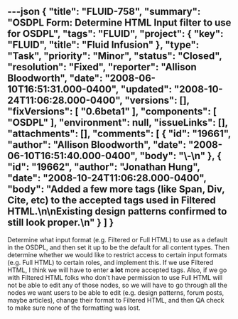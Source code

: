 ---json
{
  "title": "FLUID-758",
  "summary": "OSDPL Form: Determine HTML Input filter to use for OSDPL",
  "tags": "FLUID",
  "project": {
    "key": "FLUID",
    "title": "Fluid Infusion"
  },
  "type": "Task",
  "priority": "Minor",
  "status": "Closed",
  "resolution": "Fixed",
  "reporter": "Allison Bloodworth",
  "date": "2008-06-10T16:51:31.000-0400",
  "updated": "2008-10-24T11:06:28.000-0400",
  "versions": [],
  "fixVersions": [
    "0.6beta1"
  ],
  "components": [
    "OSDPL"
  ],
  "environment": null,
  "issueLinks": [],
  "attachments": [],
  "comments": [
    {
      "id": "19661",
      "author": "Allison Bloodworth",
      "date": "2008-06-10T16:51:40.000-0400",
      "body": "\\-\n"
    },
    {
      "id": "19662",
      "author": "Jonathan Hung",
      "date": "2008-10-24T11:06:28.000-0400",
      "body": "Added a few more tags (like Span, Div, Cite, etc) to the accepted tags used in Filtered HTML.\n\nExisting design patterns confirmed to still look proper.\n"
    }
  ]
}
---
Determine what input format (e.g. Filtered or Full HTML) to use as a default in the OSDPL, and then set it up to be the default for all content types. Then determine whether we would like to restrict access to certain input formats (e.g. Full HTML) to certain roles, and implement this. If we use Filtered HTML, I think we will have to enter **a lot** more accepted tags. Also, if we go with Filtered HTML folks who don't have permission to use Full HTML will not be able to edit any of those nodes, so we will have to go through all the nodes we want users to be able to edit (e.g. design patterns, forum posts, maybe articles), change their format to Filtered HTML, and then QA check to make sure none of the formatting was lost.&#x20;

        